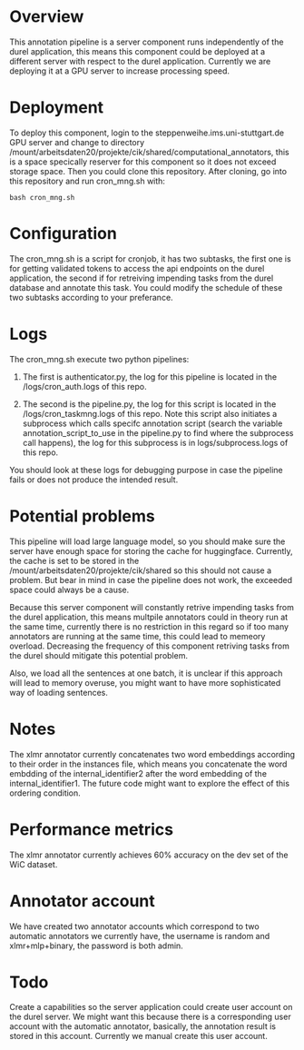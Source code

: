 # Overview
This annotation pipeline is a server component runs independently of the durel application, this means this component could be deployed at a different server with respect to the durel application. Currently we are deploying it at a GPU server to increase processing speed. 

# Deployment
To deploy this component, login to the steppenweihe.ims.uni-stuttgart.de GPU server and change to directory /mount/arbeitsdaten20/projekte/cik/shared/computational_annotators, this is a space specically reserver for this component so it does not exceed storage space. Then you could clone this repository.
After cloning, go into this repository and run cron_mng.sh with:

`bash cron_mng.sh`

# Configuration
The cron_mng.sh is a script for cronjob, it has two subtasks, the first one is for getting validated tokens to access the api endpoints on the durel application, the second if for retreiving impending tasks from the durel database and annotate this task. You could modify the schedule of these two subtasks according to your preferance. 

# Logs
The cron_mng.sh execute two python pipelines: 

1. The first is authenticator.py, the log for this pipeline is located in the /logs/cron_auth.logs of this repo. 

2. The second is the pipeline.py, the log for this script is located in the /logs/cron_taskmng.logs of this repo. Note this script also initiates a subprocess which calls specifc annotation script (search the variable annotation_script_to_use in the pipeline.py to find where the subprocess call happens), the log for this subprocess is in logs/subprocess.logs of this repo. 

You should look at these logs for debugging purpose in case the pipeline fails or does not produce the intended result.

# Potential problems
This pipeline will load large language model, so you should make sure the server have enough space for storing the cache for huggingface. Currently, the cache is set to be stored in the /mount/arbeitsdaten20/projekte/cik/shared so this should not cause a problem. But bear in mind in case the pipeline does not work, the exceeded space could always be a cause. 

Because this server component will constantly retrive impending tasks from the durel application, this means multpile annotators could in theory run at the same time, currently there is no restriction in this regard so if too many annotators are running at the same time, this could lead to memeory overload. Decreasing the frequency of this component retriving tasks from the durel should mitigate this potential problem.

Also, we load all the sentences at one batch, it is unclear if this approach will lead to memory overuse, you might want to have more sophisticated way of loading sentences.

# Notes 
The xlmr annotator currently concatenates two word embeddings according to their order in the instances file, which means you concatenate the word embdding of the internal_identifier2 after the word embedding of the internal_identifier1. The future code might want to explore the effect of this ordering condition.

# Performance metrics
The xlmr annotator currently achieves 60% accuracy on the dev set of the WiC dataset.

# Annotator account
We have created two annotator accounts which correspond to two automatic annotators we currently have, the username is random and xlmr+mlp+binary, the password is both admin.

# Todo
Create a capabilities so the server application could create user account on the durel server. We might want this because there is a corresponding user account with the automatic annotator, basically, the annotation result is stored in this account. Currently we manual create this user account.


